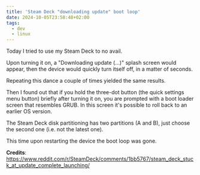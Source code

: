 ```yaml
---
title: 'Steam Deck "downloading update" boot loop'
date: 2024-10-05T23:58:48+02:00
tags:
  - dev
  - linux
---
```


Today I tried to use my Steam Deck to no avail.

Upon turning it on, a "Downloading update (…)" splash screen would appear, then the device would quickly turn itself off, in a matter of seconds.


Repeating this dance a couple of times yielded the same results.

Then I found out that if you hold the three-dot button (the quick settings menu button) briefly after turning it on, you are prompted with a boot loader screen that resembles GRUB. In this screen it's possible to roll back to an earlier OS version.

The Steam Deck disk partitioning has two partitions (A and B), just choose the second one (i.e. not the latest one).

This time upon restarting the device the boot loop was gone.

**Credits**: https://www.reddit.com/r/SteamDeck/comments/1bb5767/steam_deck_stuck_at_update_complete_launching/
